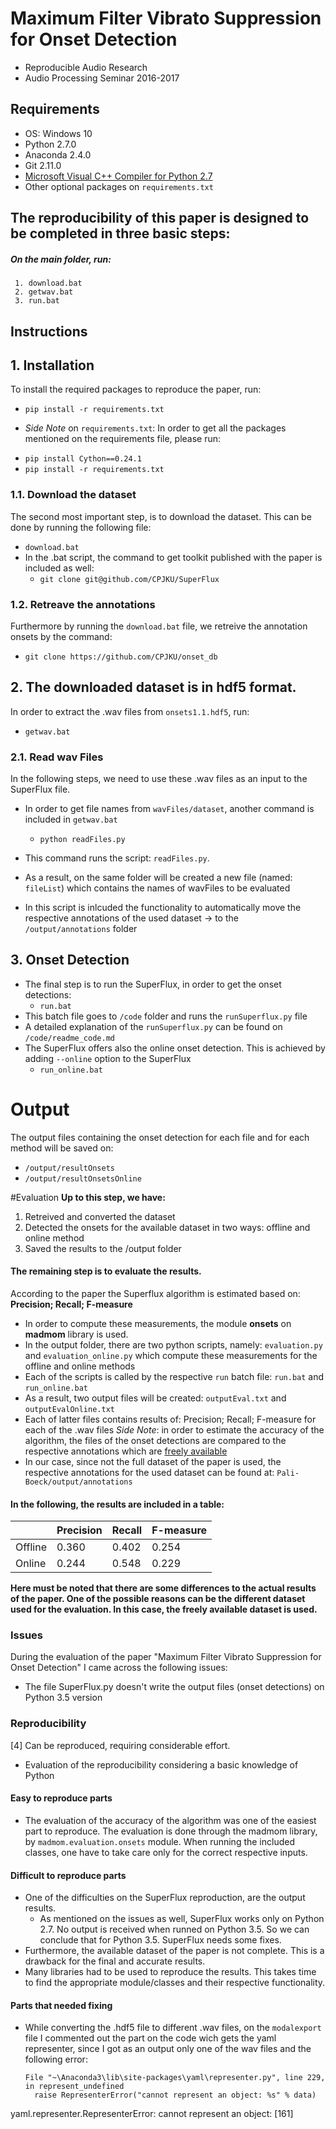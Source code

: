 # Maximum Filter Vibrato Suppression for Onset Detection
- Reproducible Audio Research 
- Audio Processing Seminar 2016-2017

## Requirements
- OS: Windows 10 
- Python 2.7.0
- Anaconda 2.4.0
- Git 2.11.0
- [Microsoft Visual C++ Compiler for Python 2.7](http://www.microsoft.com/en-us/download/confirmation.aspx?id=44266)
- Other optional packages on `requirements.txt`

## The reproducibility of this paper is designed to be completed in three basic steps:
##### On the main folder, run: <br />
	 1. download.bat 
	 2. getwav.bat 
	 3. run.bat 
  
## Instructions

## 1. Installation
To install the required packages to reproduce the paper, run: 
* `pip install -r requirements.txt`

- *Side Note* on `requirements.txt`: In order to get all the packages mentioned on the requirements file, please run: 
* `pip install Cython==0.24.1`
* `pip install -r requirements.txt`

### 1.1. Download the dataset 
The second most important step, is to download the dataset. This can be done by running the following file: 
* `download.bat`
* In the .bat script, the command to get toolkit published with the paper is included as well:
	* `git clone git@github.com/CPJKU/SuperFlux`

### 1.2. Retreave the annotations
Furthermore by running the `download.bat` file, we retreive the annotation onsets by the command:
* `git clone https://github.com/CPJKU/onset_db`

## 2. The downloaded dataset is in hdf5 format. 
In order to extract the .wav files from `onsets1.1.hdf5`, run:
* `getwav.bat`

###  2.1. Read wav Files
In the following steps, we need to use these .wav files as an input to the SuperFlux file. 
- In order to get file names from `wavFiles/dataset`, another command is included in `getwav.bat`
	 - `python readFiles.py`

- This command runs the script: `readFiles.py`. 
- As a result, on the same folder will be created a new file (named: `fileList`) which contains the names of wavFiles to be evaluated
- In this script is inlcuded the functionality to automatically move the respective annotations of the used dataset -> to the `/output/annotations` folder
		
## 3. Onset Detection
- The final step is to run the SuperFlux, in order to get the onset detections: 
	 - `run.bat`
- This batch file goes to `/code` folder and runs the `runSuperflux.py` file 
- A detailed explanation of the `runSuperflux.py` can be found on `/code/readme_code.md`
- The SuperFlux offers also the online onset detection. This is achieved by adding `--online` option to the SuperFlux
	 - `run_online.bat`
	
# Output
The output files containing the onset detection for each file and for each method will be saved on:
- `/output/resultOnsets`
- `/output/resultOnsetsOnline`
	
#Evaluation
**Up to this step, we have:**
1. Retreived and converted the dataset
2. Detected the onsets for the available dataset in two ways: offline and online method
3. Saved the results to the /output folder

#### The remaining step is to evaluate the results. 
According to the paper the Superflux algorithm is estimated based on: <br />
**Precision; Recall; F-measure**

- In order to compute these measurements, the module **onsets** on **madmom** library is used. 
- In the output folder, there are two python scripts, namely: `evaluation.py` and `evaluation_online.py` which compute these measurements for the offline and online methods
- Each of the scripts is called by the respective `run` batch file: `run.bat` and `run_online.bat`
- As a result, two output files will be created: `outputEval.txt` and `outputEvalOnline.txt`
- Each of latter files contains results of: Precision; Recall; F-measure for each of the .wav files
*Side Note*: in order to estimate the accuracy of the algorithm, the files of the onset detections are compared to the respective annotations
 which are [freely available](https://github.com/CPJKU/onset_db)
- In our case, since not the full dataset of the paper is used, the respective annotations for the used dataset can be found at: `Pali-Boeck/output/annotations`

#### In the following, the results are included in a table:

|                | Precision | Recall |F-measure|
|----------------|-----------|--------|---------|
| Offline        | 0.360     | 0.402  | 0.254   |
| Online         | 0.244     | 0.548  | 0.229   |

**Here must be noted that there are some differences to the actual results of the paper. One of the possible reasons can be the different dataset used for the evaluation. In this case, the freely available dataset is used.**

### Issues
During the evaluation of the paper "Maximum Filter Vibrato Suppression for Onset Detection" I came across the following issues:
 - The file SuperFlux.py doesn't write the output files (onset detections) on Python 3.5 version

### Reproducibility
[4] Can be reproduced, requiring considerable effort.
* Evaluation of the reproducibility considering a basic knowledge of Python

#### Easy to reproduce parts
* The evaluation of the accuracy of the algorithm was one of the easiest part to reproduce. The evaluation is done through the madmom library, by `madmom.evaluation.onsets` module. When running the included classes, one have to take care only for the correct respective inputs. 

#### Difficult to reproduce parts
* One of the difficulties on the SuperFlux reproduction, are the output results. 
	* As mentioned on the issues as well, SuperFlux works only on Python 2.7. No output is received when runned on Python 3.5. So we can conclude that for Python 3.5. SuperFlux needs some fixes. 
* Furthermore, the available dataset of the paper is not complete. This is a drawback for the final and accurate results. 
* Many libraries had to be used to reproduce the results. This takes time to find the appropriate module/classes and their respective functionality. 

#### Parts that needed fixing
* While converting the .hdf5 file to different .wav files, on the `modalexport` file I commented out the part on the code wich gets the yaml representer, since I got as an output only one of the wav files and the following error: <br />
  ```
  File "~\Anaconda3\lib\site-packages\yaml\representer.py", line 229, in represent_undefined
    raise RepresenterError("cannot represent an object: %s" % data)
yaml.representer.RepresenterError: cannot represent an object: [161]
  ```
